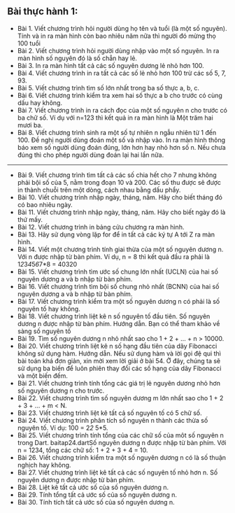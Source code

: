 ## Bài thực hành 1:

- Bài 1. Viết chương trình hỏi người dùng họ tên và tuổi (là một số nguyên). Tính và in ra màn hình
  còn bao nhiêu năm nữa thì người đó mừng thọ 100 tuổi
- Bài 2. Viết chương trình hỏi người dùng nhập vào một số nguyên. In ra màn hình số nguyên đó là số
  chẵn hay lẻ.
- Bài 3. In ra màn hình tất cả các số nguyên dương lẻ nhỏ hơn 100.
- Bài 4. Viết chương trình in ra tất cả các số lẻ nhỏ hơn 100 trừ các số 5, 7, 93.
- Bài 5. Viết chương trình tìm số lớn nhất trong ba số thực a, b, c.
- Bài 6. Viết chương trình kiểm tra xem hai số thực a b cho trước có cùng dấu hay không.
- Bài 7. Viết chương trình in ra cách đọc của một số nguyên n cho trước có ba chữ số. Ví dụ với
  n=123 thì kết quả in ra màn hình là Một trăm hai mươi ba.
- Bài 8. Viết chương trình sinh ra một số tự nhiên n ngẫu nhiên từ 1 đến 100. Đề nghị người dùng
  đoán một số và nhập vào. In ra màn hình thông báo xem số người dùng đoán đúng, lớn hơn hay nhỏ hơn
  số n. Nếu chưa đúng thì cho phép người dùng đoán lại hai lần nữa.

---

- Bài 9. Viết chương trình tìm tất cả các số chia hết cho 7 nhưng không phải bội số của 5, nằm trong
  đoạn 10 và 200. Các số thu được sẽ được in thành chuỗi trên một dòng, cách nhau bằng dấu phẩy.
- Bài 10. Viết chương trình nhập ngày, tháng, năm. Hãy cho biết tháng đó có bao nhiêu ngày.
- Bài 11. Viết chương trình nhập ngày, tháng, năm. Hãy cho biết ngày đó là thứ mấy.
- Bài 12. Viết chương trình in bảng cửu chương ra màn hình.
- Bài 13. Hãy sử dụng vòng lặp for để in tất cả các ký tự A tới Z ra màn hình.
- Bài 14. Viết một chương trình tính giai thừa của một số nguyên dương n. Với n được nhập từ bàn
  phím. Ví dụ, n = 8 thì kết quả đầu ra phải là 1*2*3*4*5*6*7\*8 = 40320
- Bài 15. Viết chương trình tìm ước số chung lớn nhất (UCLN) của hai số nguyên dương a và b nhập từ
  bàn phím.
- Bài 16. Viết chương trình tìm bội số chung nhỏ nhất (BCNN) của hai số nguyên dương a và b nhập từ
  bàn phím.
- Bài 17. Viết chương trình kiểm tra một số nguyên dương n có phải là số nguyên tố hay không.
- Bài 18. Viết chương trình liệt kê n số nguyên tố đầu tiên. Số nguyên dương n được nhập từ bàn
  phím. Hướng dẫn. Bạn có thể tham khảo về sàng số nguyên tố
- Bài 19. Tìm số nguyên dương n nhỏ nhất sao cho 1 + 2 + … + n > 10000.
- Bài 20. Viết chương trình liệt kê n số hạng đầu tiên của dãy Fibonacci không sử dụng hàm. Hướng
  dẫn. Nếu sử dụng hàm và lời gọi đệ qui thì bài toán khá đơn giản, xin mời xem lời giải ở bài 54. Ở
  đây, chúng ta sẽ sử dụng ba biến để luôn phiên thay đổi các số hạng của dãy Fibonacci và một biến
  đếm.
- Bài 21. Viết chương trình tính tổng các giá trị lẻ nguyên dương nhỏ hơn số nguyên dương n cho
  trước.
- Bài 22. Viết chương trình tìm số nguyên dương m lớn nhất sao cho 1 + 2 + 3 + … + m < N.
- Bài 23. Viết chương trình liệt kê tất cả số nguyên tố có 5 chữ số.
- Bài 24. Viết chương trình phân tích số nguyên n thành các thừa số nguyên tố. Ví dụ: 100 = 2*2*
  5\*5.
- Bài 25. Viết chương trình tính tổng của các chữ số của môt số nguyên n trong Dart. baitap24.dartSố
  nguyên dương n được nhập từ bàn phím. Với n = 1234, tổng các chữ số: 1 + 2 + 3 + 4 = 10.
- Bài 26. Viết chương trình kiểm tra một số nguyên dương n có là số thuận nghịch hay không.
- Bài 27. Viết chương trình liệt kê tất cả các số nguyên tố nhỏ hơn n. Số nguyên dương n được nhập
  từ bàn phím.
- Bài 28. Liệt kê tất cả ước số của số nguyên dương n.
- Bài 29. Tính tổng tất cả ước số của số nguyên dương n.
- Bài 30. Tính tích tất cả ước số của số nguyên dương n.
